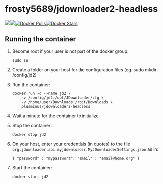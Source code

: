 [hub]: https://hub.docker.com/r/frosty5689/jdownloader2-headless/

# frosty5689/jdownloader2-headless
[![](https://images.microbadger.com/badges/version/frosty5689/jdownloader2-headless.svg)](https://microbadger.com/images/frosty5689/jdownloader2-headless "Get your own version badge on microbadger.com")[![](https://images.microbadger.com/badges/image/frosty5689/jdownloader2-headless.svg)](https://microbadger.com/images/frosty5689/jdownloader2-headless "Get your own image badge on microbadger.com")[![Docker Pulls](https://img.shields.io/docker/pulls/frosty5689/jdownloader2-headless.svg)][hub][![Docker Stars](https://img.shields.io/docker/stars/frosty5689/jdownloader2-headless.svg)][hub]

## Running the container
1.  Become root if your user is not part of the docker group:

    ```
    sudo su
    ```
2.  Create a folder on your host for the configuration files (eg. sudo mkdir /config/jd2)
3.  Run the container:

    ```
    docker run -d --name jd2 \
        -v /config/jd2:/opt/JDownloader/cfg \
        -v /home/user/Downloads:/root/Downloads \
        plusminus/jdownloader2-headless
    ```
4.  Wait a minute for the container to initialize
5.  Stop the container:

    ```
    docker stop jd2
    ```
6.  On your host, enter your credentials (in quotes) to the file `org.jdownloader.api.myjdownloader.MyJDownloaderSettings.json` as in:

    ```
    { "password" : "mypasswort", "email" : "email@home.org" }
    ```
7.  Start the container:

    ```
    docker start jd2
    ```

